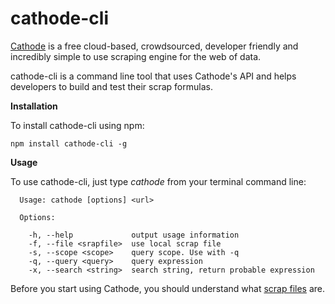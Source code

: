 # cathode-cli

[Cathode][1] is a free cloud-based, crowdsourced, developer friendly and incredibly simple to use scraping engine for the web of data.

cathode-cli is a command line tool that uses Cathode's API and helps developers to build and test their scrap formulas.

**Installation**

To install cathode-cli using npm:

```
npm install cathode-cli -g
```

**Usage**

To use cathode-cli, just type *cathode* from your terminal command line:


```
  Usage: cathode [options] <url>

  Options:

    -h, --help             output usage information
    -f, --file <srapfile>  use local scrap file
    -s, --scope <scope>    query scope. Use with -q
    -q, --query <query>    query expression
    -x, --search <string>  search string, return probable expression
```

Before you start using Cathode, you should understand what [scrap files][2] are.


[1]: https://cathode.io/
[2]: https://github.com/brpx/cathode-scraps/blob/master/README.md
